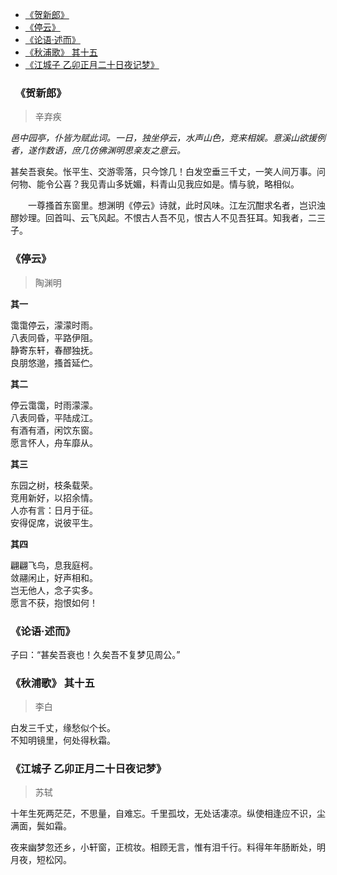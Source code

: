 <!-- TOC -->

- [《贺新郎》](#贺新郎)
- [《停云》](#停云)
- [《论语·述而》](#论语·述而)
- [《秋浦歌》 其十五](#秋浦歌-其十五)
- [《江城子 乙卯正月二十日夜记梦》](#江城子-乙卯正月二十日夜记梦)

<!-- /TOC -->



###   《贺新郎》
>辛弃疾

_邑中园亭，仆皆为赋此词。一日，独坐停云，水声山色，竞来相娱。意溪山欲援例者，遂作数语，庶几仿佛渊明思亲友之意云。_

甚矣吾衰矣。怅平生、交游零落，只今馀几！白发空垂三千丈，一笑人间万事。问何物、能令公喜？我见青山多妩媚，料青山见我应如是。情与貌，略相似。

　　一尊搔首东窗里。想渊明《停云》诗就，此时风味。江左沉酣求名者，岂识浊醪妙理。回首叫、云飞风起。不恨古人吾不见，恨古人不见吾狂耳。知我者，二三子。

### 《停云》
> 陶渊明

**其一**

霭霭停云，濛濛时雨。<br>
八表同昏，平路伊阻。<br>
静寄东轩，春醪独抚。<br>
良朋悠邈，搔首延伫。<br>


**其二**

停云霭霭，时雨濛濛。<br>
八表同昏，平陆成江。<br>
有酒有酒，闲饮东窗。<br>
愿言怀人，舟车靡从。<br>

**其三**

东园之树，枝条载荣。<br>
竞用新好，以招余情。<br>
人亦有言：日月于征。<br>
安得促席，说彼平生。<br>

**其四**

翩翩飞鸟，息我庭柯。<br>
敛翮闲止，好声相和。<br>
岂无他人，念子实多。<br>
愿言不获，抱恨如何！<br>

### 《论语·述而》
子曰：“甚矣吾衰也！久矣吾不复梦见周公。”

### 《秋浦歌》 其十五
>李白

白发三千丈，缘愁似个长。<br>
不知明镜里，何处得秋霜。

### 《江城子 乙卯正月二十日夜记梦》
>苏轼

十年生死两茫茫，不思量，自难忘。千里孤坟，无处话凄凉。纵使相逢应不识，尘满面，鬓如霜。

夜来幽梦忽还乡，小轩窗，正梳妆。相顾无言，惟有泪千行。料得年年肠断处，明月夜，短松冈。 